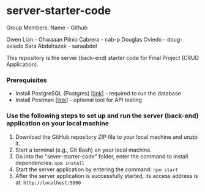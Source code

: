 # server-starter-code
Group Members: Name - Github

Owen Lian - Ohwaaan
Plinio Cabrera - cab-p
Douglas Oviedo - doug-oviedo
Sara Abdelrazek - saraabdel

This repository is the server (back-end) starter code for Final Project (CRUD Application).

### Prerequisites
- Install PostgreSQL (Postgres) [[link](https://www.postgresql.org/download/)] - required to run the database
- Install Postman [[link](https://www.postman.com/downloads/)] - optional tool for API testing 

### Use the following steps to set up and run the server (back-end) application on your local machine
1.	Download the GitHub repository ZIP file to your local machine and unzip it.
2. Start a terminal (e.g., Git Bash) on your local machine.
3.	Go into the "sever-starter-code" folder, enter the command to install dependencies: `npm install` 
4.	Start the server application by entering the command: `npm start` 
5.	After the server application is successfully started, its access address is at: `http://localhost:5000` 

